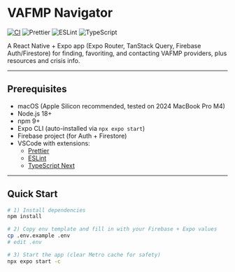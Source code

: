 # VAFMP Navigator

[![CI](https://github.com/clandestinecmg/vafmp-navigator/actions/workflows/ci.yml/badge.svg?branch=main)](https://github.com/clandestinecmg/vafmp-navigator/actions/workflows/ci.yml)
![Prettier](https://img.shields.io/badge/code_style-prettier-ff69b4.svg)
![ESLint](https://img.shields.io/badge/lint-eslint-4B32C3.svg)
![TypeScript](https://img.shields.io/badge/language-typescript-3178C6.svg)

A React Native + Expo app (Expo Router, TanStack Query, Firebase Auth/Firestore) for finding, favoriting, and contacting VAFMP providers, plus resources and crisis info.

---

## Prerequisites

- macOS (Apple Silicon recommended, tested on 2024 MacBook Pro M4)
- Node.js 18+
- npm 9+
- Expo CLI (auto-installed via `npx expo start`)
- Firebase project (for Auth + Firestore)
- VSCode with extensions:
  - [Prettier](https://marketplace.visualstudio.com/items?itemName=esbenp.prettier-vscode)
  - [ESLint](https://marketplace.visualstudio.com/items?itemName=dbaeumer.vscode-eslint)
  - [TypeScript Next](https://marketplace.visualstudio.com/items?itemName=ms-vscode.vscode-typescript-next)

---

## Quick Start

```bash
# 1) Install dependencies
npm install

# 2) Copy env template and fill in with your Firebase + Expo values
cp .env.example .env
# edit .env

# 3) Start the app (clear Metro cache for safety)
npx expo start -c
```
